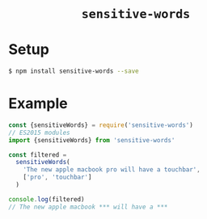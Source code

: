 <div align="center">

# `sensitive-words`

</div>

# Setup

```bash
$ npm install sensitive-words --save
```

# Example

```js
const {sensitiveWords} = require('sensitive-words')
// ES2015 modules
import {sensitiveWords} from 'sensitive-words'

const filtered =
  sensitiveWords(
    'The new apple macbook pro will have a touchbar',
    ['pro', 'touchbar']
  )

console.log(filtered)
// The new apple macbook *** will have a ***
```
